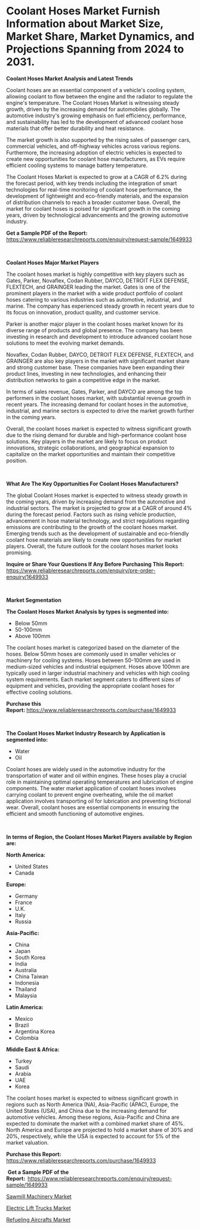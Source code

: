 <p><h1>Coolant Hoses Market Furnish Information about Market Size, Market Share, Market Dynamics, and Projections Spanning from 2024 to 2031.</h1></p><p><strong>Coolant Hoses Market Analysis and Latest Trends</strong></p>
<p><p>Coolant hoses are an essential component of a vehicle's cooling system, allowing coolant to flow between the engine and the radiator to regulate the engine's temperature. The Coolant Hoses Market is witnessing steady growth, driven by the increasing demand for automobiles globally. The automotive industry's growing emphasis on fuel efficiency, performance, and sustainability has led to the development of advanced coolant hose materials that offer better durability and heat resistance.</p><p>The market growth is also supported by the rising sales of passenger cars, commercial vehicles, and off-highway vehicles across various regions. Furthermore, the increasing adoption of electric vehicles is expected to create new opportunities for coolant hose manufacturers, as EVs require efficient cooling systems to manage battery temperature.</p><p>The Coolant Hoses Market is expected to grow at a CAGR of 6.2% during the forecast period, with key trends including the integration of smart technologies for real-time monitoring of coolant hose performance, the development of lightweight and eco-friendly materials, and the expansion of distribution channels to reach a broader customer base. Overall, the market for coolant hoses is poised for significant growth in the coming years, driven by technological advancements and the growing automotive industry.</p></p>
<p><strong>Get a Sample PDF of the Report:&nbsp;</strong> <a href="https://www.reliableresearchreports.com/enquiry/request-sample/1649933">https://www.reliableresearchreports.com/enquiry/request-sample/1649933</a></p>
<p>&nbsp;</p>
<p><strong>Coolant Hoses Major Market Players</strong></p>
<p><p>The coolant hoses market is highly competitive with key players such as Gates, Parker, Novaflex, Codan Rubber, DAYCO, DETROIT FLEX DEFENSE, FLEXTECH, and GRAINGER leading the market. Gates is one of the prominent players in the market with a wide product portfolio of coolant hoses catering to various industries such as automotive, industrial, and marine. The company has experienced steady growth in recent years due to its focus on innovation, product quality, and customer service.</p><p>Parker is another major player in the coolant hoses market known for its diverse range of products and global presence. The company has been investing in research and development to introduce advanced coolant hose solutions to meet the evolving market demands.</p><p>Novaflex, Codan Rubber, DAYCO, DETROIT FLEX DEFENSE, FLEXTECH, and GRAINGER are also key players in the market with significant market share and strong customer base. These companies have been expanding their product lines, investing in new technologies, and enhancing their distribution networks to gain a competitive edge in the market.</p><p>In terms of sales revenue, Gates, Parker, and DAYCO are among the top performers in the coolant hoses market, with substantial revenue growth in recent years. The increasing demand for coolant hoses in the automotive, industrial, and marine sectors is expected to drive the market growth further in the coming years.</p><p>Overall, the coolant hoses market is expected to witness significant growth due to the rising demand for durable and high-performance coolant hose solutions. Key players in the market are likely to focus on product innovations, strategic collaborations, and geographical expansion to capitalize on the market opportunities and maintain their competitive position.</p></p>
<p>&nbsp;</p>
<p><strong>What Are The Key Opportunities For Coolant Hoses Manufacturers?</strong></p>
<p><p>The global Coolant Hoses market is expected to witness steady growth in the coming years, driven by increasing demand from the automotive and industrial sectors. The market is projected to grow at a CAGR of around 4% during the forecast period. Factors such as rising vehicle production, advancement in hose material technology, and strict regulations regarding emissions are contributing to the growth of the coolant hoses market. Emerging trends such as the development of sustainable and eco-friendly coolant hose materials are likely to create new opportunities for market players. Overall, the future outlook for the coolant hoses market looks promising.</p></p>
<p><strong>Inquire or Share Your Questions If Any Before Purchasing This Report:</strong> <a href="https://www.reliableresearchreports.com/enquiry/pre-order-enquiry/1649933">https://www.reliableresearchreports.com/enquiry/pre-order-enquiry/1649933</a></p>
<p>&nbsp;</p>
<p><strong>Market Segmentation</strong></p>
<p><strong>The Coolant Hoses Market Analysis by types is segmented into:</strong></p>
<p><ul><li>Below 50mm</li><li>50-100mm</li><li>Above 100mm</li></ul></p>
<p><p>The coolant hoses market is categorized based on the diameter of the hoses. Below 50mm hoses are commonly used in smaller vehicles or machinery for cooling systems. Hoses between 50-100mm are used in medium-sized vehicles and industrial equipment. Hoses above 100mm are typically used in larger industrial machinery and vehicles with high cooling system requirements. Each market segment caters to different sizes of equipment and vehicles, providing the appropriate coolant hoses for effective cooling solutions.</p></p>
<p><strong>Purchase this Report:&nbsp;</strong><a href="https://www.reliableresearchreports.com/purchase/1649933">https://www.reliableresearchreports.com/purchase/1649933</a></p>
<p>&nbsp;</p>
<p><strong>The Coolant Hoses Market Industry Research by Application is segmented into:</strong></p>
<p><ul><li>Water</li><li>Oil</li></ul></p>
<p><p>Coolant hoses are widely used in the automotive industry for the transportation of water and oil within engines. These hoses play a crucial role in maintaining optimal operating temperatures and lubrication of engine components. The water market application of coolant hoses involves carrying coolant to prevent engine overheating, while the oil market application involves transporting oil for lubrication and preventing frictional wear. Overall, coolant hoses are essential components in ensuring the efficient and smooth functioning of automotive engines.</p></p>
<p>&nbsp;</p>
<p><strong>In terms of Region, the Coolant Hoses Market Players available by Region are:</strong></p>
<p>
    <p> <strong> North America: </strong>
        <ul>
            <li>United States</li>
            <li>Canada</li>
        </ul>
        </p> 
    <p> <strong> Europe: </strong>
        <ul>
            <li>Germany</li>
            <li>France</li>
            <li>U.K.</li>
            <li>Italy</li>
            <li>Russia</li>
        </ul>
        </p> 
    <p> <strong> Asia-Pacific: </strong>
        <ul>
            <li>China</li>
            <li>Japan</li>
            <li>South Korea</li>
            <li>India</li>
            <li>Australia</li>
            <li>China Taiwan</li>
            <li>Indonesia</li>
            <li>Thailand</li>
            <li>Malaysia</li>
        </ul>
        </p> 
    <p> <strong> Latin America: </strong>
        <ul>
            <li>Mexico</li>
            <li>Brazil</li>
            <li>Argentina Korea</li>
            <li>Colombia</li>
        </ul>
        </p> 
    <p> <strong> Middle East & Africa: </strong>
        <ul>
            <li>Turkey</li>
            <li>Saudi</li>
            <li>Arabia</li>
            <li>UAE</li>
            <li>Korea</li>
        </ul>
    </p>
    </p>
<p><p>The coolant hoses market is expected to witness significant growth in regions such as North America (NA), Asia-Pacific (APAC), Europe, the United States (USA), and China due to the increasing demand for automotive vehicles. Among these regions, Asia-Pacific and China are expected to dominate the market with a combined market share of 45%. North America and Europe are projected to hold a market share of 30% and 20%, respectively, while the USA is expected to account for 5% of the market valuation.</p></p>
<p><strong>Purchase this Report: </strong><a href="https://www.reliableresearchreports.com/purchase/1649933">https://www.reliableresearchreports.com/purchase/1649933</a></p>
<p>&nbsp;<strong>Get a Sample PDF of the Report:&nbsp;&nbsp;</strong><a href="https://www.reliableresearchreports.com/enquiry/request-sample/1649933">https://www.reliableresearchreports.com/enquiry/request-sample/1649933</a></p>
<p><strong></strong></p>
<p><p><a href="https://view.publitas.com/reportprime-1/sawmill-machinery-market-research-report-forecasted-for-period-from-2024-2031-by-market-type-market-application-and-region/">Sawmill Machinery Market</a></p><p><a href="https://chivalrous-flock-a86.notion.site/Electric-Lift-Trucks-Market-Offer-Valuable-Insights-into-Market-Size-Market-Share-Market-Trends-a-24c071c69a1d4dc588ecc8b7cece0358">Electric Lift Trucks Market</a></p><p><a href="https://faithful-glue-af3.notion.site/Refueling-Aircrafts-Market-Size-Growth-and-Forecast-from-2024-2031-a754f10c5a834628ba4a62ba80b9f889">Refueling Aircrafts Market</a></p></p>